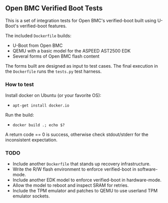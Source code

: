 ## Open BMC Verified Boot Tests

This is a set of integration tests for Open BMC's verified-boot built using U-Boot's verified-boot features.

The included `Dockerfile` builds:
- U-Boot from Open BMC
- QEMU with a basic model for the ASPEED AST2500 EDK
- Several forms of Open BMC flash content

The forms built are designed as input to test cases.
The final execution in the `Dockerfile` runs the `tests.py` test harness.

### How to test

Install docker on Ubuntu (or your favorite OS):
- `apt-get install docker.io`

Run the build:
- `docker build .; echo $?`

A return code == 0 is success, otherwise check stdout/stderr for the inconsistent expectation.

### TODO

- Include another `Dockerfile` that stands up recovery infrastructure.
- Write the R/W flash environment to enforce verified-boot in software-mode.
- Include another EDK model to enforce verified-boot in hardware-mode.
- Allow the model to reboot and inspect SRAM for retries.
- Include the TPM emulator and patches to QEMU to use userland TPM emulator sockets.

